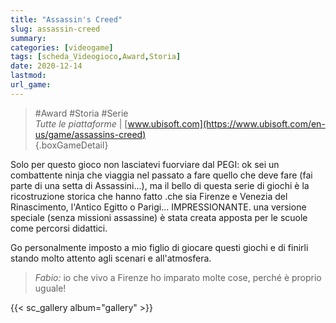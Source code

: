 ```yaml
---
title: "Assassin's Creed"
slug: assassin-creed
summary: 
categories: [videogame]
tags: [scheda_Videogioco,Award,Storia]
date: 2020-12-14
lastmod: 
url_game: 
---
```

> #Award #Storia #Serie  
> *Tutte le piattaforme*  | [www.ubisoft.com](https://www.ubisoft.com/en-us/game/assassins-creed)  
{.boxGameDetail}

Solo per questo gioco non lasciatevi fuorviare dal PEGI:
ok sei un combattente ninja che viaggia nel passato a fare quello che deve fare (fai parte di una setta di Assassini...), ma il bello di questa serie di giochi è la ricostruzione storica che hanno fatto .che sia Firenze e Venezia del Rinascimento, l'Antico Egitto o Parigi... IMPRESSIONANTE.
una versione speciale (senza missioni assassine) è stata creata apposta per le scuole come percorsi didattici.

Go personalmente imposto a mio figlio di giocare questi giochi e di finirli stando molto attento agli scenari e all'atmosfera.

> *Fabio:*
> io che vivo a Firenze ho imparato molte cose, perché è proprio uguale!

{{< sc_gallery album="gallery" >}}

